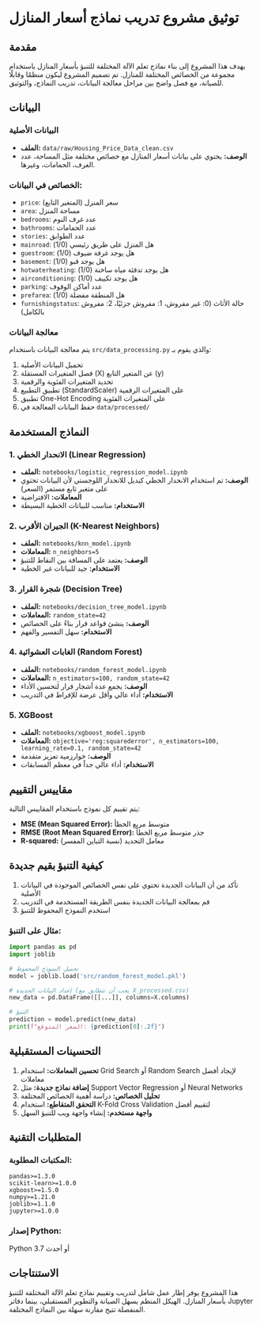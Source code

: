 # توثيق مشروع تدريب نماذج أسعار المنازل

## مقدمة

يهدف هذا المشروع إلى بناء نماذج تعلم الآلة المختلفة للتنبؤ بأسعار المنازل باستخدام مجموعة من الخصائص المختلفة للمنازل. تم تصميم المشروع ليكون منظمًا وقابلًا للصيانة، مع فصل واضح بين مراحل معالجة البيانات، تدريب النماذج، والتوثيق.

## البيانات

### البيانات الأصلية
-   **الملف:** `data/raw/Housing_Price_Data_clean.csv`
-   **الوصف:** يحتوي على بيانات أسعار المنازل مع خصائص مختلفة مثل المساحة، عدد الغرف، الحمامات، وغيرها.

### الخصائص في البيانات:
-   `price`: سعر المنزل (المتغير التابع)
-   `area`: مساحة المنزل
-   `bedrooms`: عدد غرف النوم
-   `bathrooms`: عدد الحمامات
-   `stories`: عدد الطوابق
-   `mainroad`: هل المنزل على طريق رئيسي (1/0)
-   `guestroom`: هل يوجد غرفة ضيوف (1/0)
-   `basement`: هل يوجد قبو (1/0)
-   `hotwaterheating`: هل يوجد تدفئة مياه ساخنة (1/0)
-   `airconditioning`: هل يوجد تكييف (1/0)
-   `parking`: عدد أماكن الوقوف
-   `prefarea`: هل المنطقة مفضلة (1/0)
-   `furnishingstatus`: حالة الأثاث (0: غير مفروش، 1: مفروش جزئيًا، 2: مفروش بالكامل)

### معالجة البيانات
يتم معالجة البيانات باستخدام `src/data_processing.py` والذي يقوم بـ:
1. تحميل البيانات الأصلية
2. فصل المتغيرات المستقلة (X) عن المتغير التابع (y)
3. تحديد المتغيرات الفئوية والرقمية
4. تطبيق التطبيع (StandardScaler) على المتغيرات الرقمية
5. تطبيق One-Hot Encoding على المتغيرات الفئوية
6. حفظ البيانات المعالجة في `data/processed/`

## النماذج المستخدمة

### 1. الانحدار الخطي (Linear Regression)
-   **الملف:** `notebooks/logistic_regression_model.ipynb`
-   **الوصف:** تم استخدام الانحدار الخطي كبديل للانحدار اللوجستي لأن البيانات تحتوي على متغير تابع مستمر (السعر)
-   **المعاملات:** الافتراضية
-   **الاستخدام:** مناسب للبيانات الخطية البسيطة

### 2. الجيران الأقرب (K-Nearest Neighbors)
-   **الملف:** `notebooks/knn_model.ipynb`
-   **المعاملات:** `n_neighbors=5`
-   **الوصف:** يعتمد على المسافة بين النقاط للتنبؤ
-   **الاستخدام:** جيد للبيانات غير الخطية

### 3. شجرة القرار (Decision Tree)
-   **الملف:** `notebooks/decision_tree_model.ipynb`
-   **المعاملات:** `random_state=42`
-   **الوصف:** ينشئ قواعد قرار بناءً على الخصائص
-   **الاستخدام:** سهل التفسير والفهم

### 4. الغابات العشوائية (Random Forest)
-   **الملف:** `notebooks/random_forest_model.ipynb`
-   **المعاملات:** `n_estimators=100, random_state=42`
-   **الوصف:** يجمع عدة أشجار قرار لتحسين الأداء
-   **الاستخدام:** أداء عالي وأقل عرضة للإفراط في التدريب

### 5. XGBoost
-   **الملف:** `notebooks/xgboost_model.ipynb`
-   **المعاملات:** `objective='reg:squarederror', n_estimators=100, learning_rate=0.1, random_state=42`
-   **الوصف:** خوارزمية تعزيز متقدمة
-   **الاستخدام:** أداء عالي جداً في معظم المسابقات

## مقاييس التقييم

يتم تقييم كل نموذج باستخدام المقاييس التالية:
-   **MSE (Mean Squared Error):** متوسط مربع الخطأ
-   **RMSE (Root Mean Squared Error):** جذر متوسط مربع الخطأ
-   **R-squared:** معامل التحديد (نسبة التباين المفسر)

## كيفية التنبؤ بقيم جديدة

1. تأكد من أن البيانات الجديدة تحتوي على نفس الخصائص الموجودة في البيانات الأصلية
2. قم بمعالجة البيانات الجديدة بنفس الطريقة المستخدمة في التدريب
3. استخدم النموذج المحفوظ للتنبؤ

### مثال على التنبؤ:
```python
import pandas as pd
import joblib

# تحميل النموذج المحفوظ
model = joblib.load('src/random_forest_model.pkl')

# إعداد البيانات الجديدة (يجب أن تتطابق مع X_processed.csv)
new_data = pd.DataFrame([[...]], columns=X.columns)

# التنبؤ
prediction = model.predict(new_data)
print(f"السعر المتوقع: {prediction[0]:.2f}")
```

## التحسينات المستقبلية

1. **تحسين المعاملات:** استخدام Grid Search أو Random Search لإيجاد أفضل معاملات
2. **إضافة نماذج جديدة:** مثل Support Vector Regression أو Neural Networks
3. **تحليل الخصائص:** دراسة أهمية الخصائص المختلفة
4. **التحقق المتقاطع:** استخدام K-Fold Cross Validation لتقييم أفضل
5. **واجهة مستخدم:** إنشاء واجهة ويب للتنبؤ السهل

## المتطلبات التقنية

### المكتبات المطلوبة:
```
pandas>=1.3.0
scikit-learn>=1.0.0
xgboost>=1.5.0
numpy>=1.21.0
joblib>=1.1.0
jupyter>=1.0.0
```

### إصدار Python:
Python 3.7 أو أحدث

## الاستنتاجات

هذا المشروع يوفر إطار عمل شامل لتدريب وتقييم نماذج تعلم الآلة المختلفة للتنبؤ بأسعار المنازل. الهيكل المنظم يسهل الصيانة والتطوير المستقبلي، بينما دفاتر Jupyter المنفصلة تتيح مقارنة سهلة بين النماذج المختلفة.

